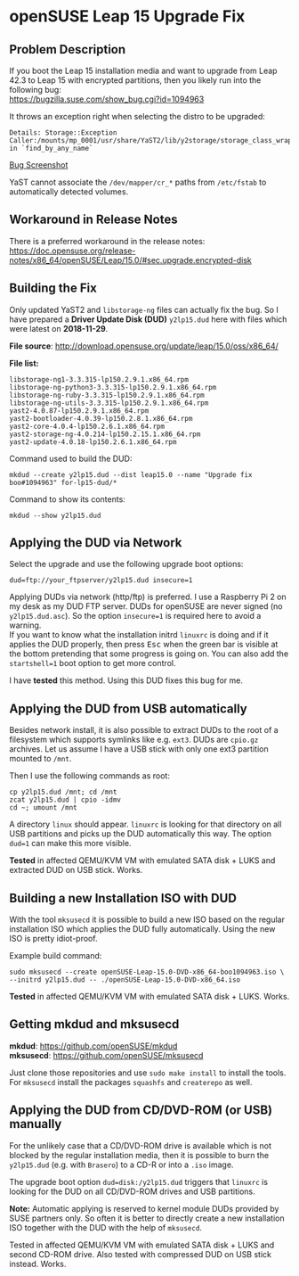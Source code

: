 # openSUSE Leap 15 Upgrade Fix

## Problem Description

If you boot the Leap 15 installation media and want to upgrade from Leap 42.3
to Leap 15 with encrypted partitions, then you likely run into the following
bug:<br/>
https://bugzilla.suse.com/show_bug.cgi?id=1094963

It throws an exception right when selecting the distro to be upgraded:
```
Details: Storage::Exception
Caller:/mounts/mp_0001/usr/share/YaST2/lib/y2storage/storage_class_wrapper.rb:260: in `find_by_any_name`
```
[Bug Screenshot](bug_screenshot.png)

YaST cannot associate the `/dev/mapper/cr_*` paths from `/etc/fstab` to
automatically detected volumes.

## Workaround in Release Notes

There is a preferred workaround in the release notes:<br/>
https://doc.opensuse.org/release-notes/x86_64/openSUSE/Leap/15.0/#sec.upgrade.encrypted-disk

## Building the Fix

Only updated YaST2 and `libstorage-ng` files can actually fix the bug. So I have
prepared a **Driver Update Disk (DUD)** `y2lp15.dud` here with files which were
latest on **2018-11-29**.

**File source**: http://download.opensuse.org/update/leap/15.0/oss/x86_64/

**File list:**
```
libstorage-ng1-3.3.315-lp150.2.9.1.x86_64.rpm
libstorage-ng-python3-3.3.315-lp150.2.9.1.x86_64.rpm
libstorage-ng-ruby-3.3.315-lp150.2.9.1.x86_64.rpm
libstorage-ng-utils-3.3.315-lp150.2.9.1.x86_64.rpm
yast2-4.0.87-lp150.2.9.1.x86_64.rpm
yast2-bootloader-4.0.39-lp150.2.8.1.x86_64.rpm
yast2-core-4.0.4-lp150.2.6.1.x86_64.rpm
yast2-storage-ng-4.0.214-lp150.2.15.1.x86_64.rpm
yast2-update-4.0.18-lp150.2.6.1.x86_64.rpm
```

Command used to build the DUD:
```
mkdud --create y2lp15.dud --dist leap15.0 --name "Upgrade fix boo#1094963" for-lp15-dud/*
```

Command to show its contents:
```
mkdud --show y2lp15.dud
```

## Applying the DUD via Network

Select the upgrade and use the following upgrade boot options:
```
dud=ftp://your_ftpserver/y2lp15.dud insecure=1
```

Applying DUDs via network (http/ftp) is preferred. I use a Raspberry Pi 2 on my
desk as my DUD FTP server. DUDs for openSUSE are never signed (no
`y2lp15.dud.asc`). So the option `insecure=1` is required here to avoid a
warning.<br/>
If you want to know what the installation initrd `linuxrc` is doing and if it
applies the DUD properly, then press <kbd>Esc</kbd> when the green bar is
visible at the bottom pretending that some progress is going on. You can also
add the `startshell=1` boot option to get more control.

I have **tested** this method. Using this DUD fixes this bug for me.

## Applying the DUD from USB automatically

Besides network install, it is also possible to extract DUDs to the root of a
filesystem which supports symlinks like e.g. `ext3`. DUDs are `cpio.gz`
archives. Let us assume I have a USB stick with only one ext3 partition
mounted to `/mnt`.

Then I use the following commands as root:
```
cp y2lp15.dud /mnt; cd /mnt
zcat y2lp15.dud | cpio -idmv
cd ~; umount /mnt
```

A directory `linux` should appear. `linuxrc` is looking for that directory on
all USB partitions and picks up the DUD automatically this way. The option
`dud=1` can make this more visible.

**Tested** in affected QEMU/KVM VM with emulated SATA disk + LUKS and extracted
DUD on USB stick. Works.

## Building a new Installation ISO with DUD

With the tool `mksusecd` it is possible to build a new ISO based on the regular
installation ISO which applies the DUD fully automatically. Using the new ISO
is pretty idiot-proof.

Example build command:
```
sudo mksusecd --create openSUSE-Leap-15.0-DVD-x86_64-boo1094963.iso \
--initrd y2lp15.dud -- ./openSUSE-Leap-15.0-DVD-x86_64.iso
```

**Tested** in affected QEMU/KVM VM with emulated SATA disk + LUKS. Works.

## Getting mkdud and mksusecd

**mkdud**: https://github.com/openSUSE/mkdud<br/>
**mksusecd**: https://github.com/openSUSE/mksusecd

Just clone those repositories and use `sudo make install` to install the tools.
For `mksusecd` install the packages `squashfs` and `createrepo` as well.

## Applying the DUD from CD/DVD-ROM (or USB) manually

For the unlikely case that a CD/DVD-ROM drive is available which is not blocked
by the regular installation media, then it is possible to burn the `y2lp15.dud`
(e.g. with `Brasero`) to a CD-R or into a `.iso` image.

The upgrade boot option `dud=disk:/y2lp15.dud` triggers that `linuxrc` is
looking for the DUD on all CD/DVD-ROM drives and USB partitions.

**Note:** Automatic applying is reserved to kernel module DUDs provided by
SUSE partners only. So often it is better to directly create a new installation
ISO together with the DUD with the help of `mksusecd`.

Tested in affected QEMU/KVM VM with emulated SATA disk + LUKS and second
CD-ROM drive. Also tested with compressed DUD on USB stick instead. Works.
